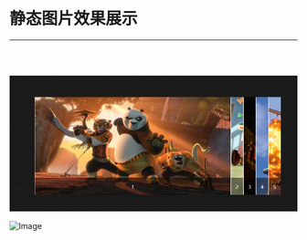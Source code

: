 # 静态图片效果展示
---

<br>
<br>


![Image](https://github.com/fenghuanxin/css_windows-shades/blob/master/img/example1.png)

![Image](https://github.com/fenghuanxin/css_windows-shades/blob/master/img/exampl2.png)